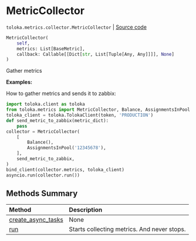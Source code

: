 # MetricCollector
`toloka.metrics.collector.MetricCollector` | [Source code](https://github.com/Toloka/toloka-kit/blob/v1.0.1/src/metrics/collector.py#L18)

```python
MetricCollector(
    self,
    metrics: List[BaseMetric],
    callback: Callable[[Dict[str, List[Tuple[Any, Any]]]], None]
)
```

Gather metrics


**Examples:**

How to gather metrics and sends it to zabbix:

```python
import toloka.client as toloka
from toloka.metrics import MetricCollector, Balance, AssignmentsInPool
toloka_client = toloka.TolokaClient(token, 'PRODUCTION')
def send_metric_to_zabbix(metric_dict):
    pass
collector = MetricCollector(
    [
        Balance(),
        AssignmentsInPool('12345678'),
    ],
    send_metric_to_zabbix,
)
bind_client(collector.metrics, toloka_client)
asyncio.run(collector.run())
```
## Methods Summary

| Method | Description |
| :------| :-----------|
[create_async_tasks](toloka.metrics.collector.MetricCollector.create_async_tasks.md)| None
[run](toloka.metrics.collector.MetricCollector.run.md)| Starts collecting metrics. And never stops.
